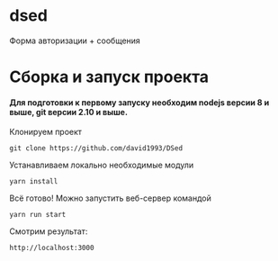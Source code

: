 # dsed
Форма  авторизации  + сообщения

# Сборка и запуск проекта

#### Для подготовки к первому запуску необходим nodejs версии 8 и выше, git версии 2.10 и выше.

Клонируем проект
```
git clone https://github.com/david1993/DSed
```
Устанавливаем локально необходимые модули
```
yarn install
```
Всё готово! Можно запустить веб-сервер командой
```
yarn run start
```
Смотрим результат:
```
http://localhost:3000
```
